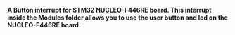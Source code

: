 **A Button interrupt for STM32 NUCLEO-F446RE board. This interrupt inside the Modules folder allows you to use the user button and led on the NUCLEO-F446RE board.**
